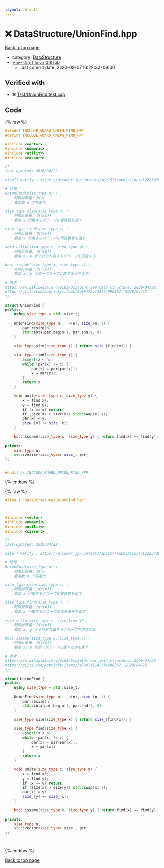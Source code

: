 ```yaml
---
layout: default
---
```


<!-- mathjax config similar to math.stackexchange -->
<script type="text/javascript" async
  src="https://cdnjs.cloudflare.com/ajax/libs/mathjax/2.7.5/MathJax.js?config=TeX-MML-AM_CHTML">
</script>
<script type="text/x-mathjax-config">
  MathJax.Hub.Config({
    TeX: { equationNumbers: { autoNumber: "AMS" }},
    tex2jax: {
      inlineMath: [ ['$','$'] ],
      processEscapes: true
    },
    "HTML-CSS": { matchFontHeight: false },
    displayAlign: "left",
    displayIndent: "2em"
  });
</script>

<script type="text/javascript" src="https://cdnjs.cloudflare.com/ajax/libs/jquery/3.4.1/jquery.min.js"></script>
<script src="https://cdn.jsdelivr.net/npm/jquery-balloon-js@1.1.2/jquery.balloon.min.js" integrity="sha256-ZEYs9VrgAeNuPvs15E39OsyOJaIkXEEt10fzxJ20+2I=" crossorigin="anonymous"></script>
<script type="text/javascript" src="../../assets/js/copy-button.js"></script>
<link rel="stylesheet" href="../../assets/css/copy-button.css" />


# :x: DataStructure/UnionFind.hpp

<a href="../../index.html">Back to top page</a>

* category: <a href="../../index.html#5e248f107086635fddcead5bf28943fc">DataStructure</a>
* <a href="{{ site.github.repository_url }}/blob/master/DataStructure/UnionFind.hpp">View this file on GitHub</a>
    - Last commit date: 2020-09-07 16:22:32+09:00




## Verified with

* :x: <a href="../../verify/Test/UnionFind.test.cpp.html">Test/UnionFind.test.cpp</a>


## Code

<a id="unbundled"></a>
{% raw %}
```cpp
#ifndef INCLUDE_GUARD_UNION_FIND_HPP
#define INCLUDE_GUARD_UNION_FIND_HPP

#include <vector>
#include <numeric>
#include <utility>
#include <cassert>

/*
last-updated: 2020/04/22

size() verify : https://atcoder.jp/contests/abc157/submissions/12223429

# 仕様
UnionFind(size_type n) :
	時間計算量: Θ(n)
	要素数 n で初期化

size_type size(size_type x) :
	時間計算量: O(α(n))
	要素 x が属するグループの要素数を返す

size_type find(size_type x) :
	時間計算量: O(α(n))
	要素 x が属するグループの代表番号を返す

void unite(size_type x, size_type y) :
	時間計算量: O(α(n))
	要素 x, y がそれぞれ属するグループを併合する

bool issame(size_type x, size_type y) :
	時間計算量: O(α(n))
	要素 x, y が同一グループに属するかを返す

# 参考
https://en.wikipedia.org/wiki/Disjoint-set_data_structure, 2020/04/22
https://qiita.com/kopricky/items/3e5847ab1451fe990367, 2020/04/22
*/

struct UnionFind {
public:
	using size_type = std::size_t;
	
	UnionFind(size_type n) : n(n), size_(n, 1) {
		par.resize(n);
		std::iota(par.begin(), par.end(), 0);
	}
	
	size_type size(size_type x) { return size_[find(x)]; }
	
	size_type find(size_type x) {
		assert(x < n);
		while (par[x] != x) {
			par[x] = par[par[x]];
			x = par[x];
		}
		return x;
	}
	
	void unite(size_type x, size_type y) {
		x = find(x);
		y = find(y);
		if (x == y) return;
		if (size(x) > size(y)) std::swap(x, y);
		par[x] = y;
		size_[y] += size_[x];
	}
	
	bool issame(size_type x, size_type y) { return find(x) == find(y); }
	
private:
	size_type n;
	std::vector<size_type> size_, par;
};


#endif // INCLUDE_GUARD_UNION_FIND_HPP
```
{% endraw %}

<a id="bundled"></a>
{% raw %}
```cpp
#line 1 "DataStructure/UnionFind.hpp"



#include <vector>
#include <numeric>
#include <utility>
#include <cassert>

/*
last-updated: 2020/04/22

size() verify : https://atcoder.jp/contests/abc157/submissions/12223429

# 仕様
UnionFind(size_type n) :
	時間計算量: Θ(n)
	要素数 n で初期化

size_type size(size_type x) :
	時間計算量: O(α(n))
	要素 x が属するグループの要素数を返す

size_type find(size_type x) :
	時間計算量: O(α(n))
	要素 x が属するグループの代表番号を返す

void unite(size_type x, size_type y) :
	時間計算量: O(α(n))
	要素 x, y がそれぞれ属するグループを併合する

bool issame(size_type x, size_type y) :
	時間計算量: O(α(n))
	要素 x, y が同一グループに属するかを返す

# 参考
https://en.wikipedia.org/wiki/Disjoint-set_data_structure, 2020/04/22
https://qiita.com/kopricky/items/3e5847ab1451fe990367, 2020/04/22
*/

struct UnionFind {
public:
	using size_type = std::size_t;
	
	UnionFind(size_type n) : n(n), size_(n, 1) {
		par.resize(n);
		std::iota(par.begin(), par.end(), 0);
	}
	
	size_type size(size_type x) { return size_[find(x)]; }
	
	size_type find(size_type x) {
		assert(x < n);
		while (par[x] != x) {
			par[x] = par[par[x]];
			x = par[x];
		}
		return x;
	}
	
	void unite(size_type x, size_type y) {
		x = find(x);
		y = find(y);
		if (x == y) return;
		if (size(x) > size(y)) std::swap(x, y);
		par[x] = y;
		size_[y] += size_[x];
	}
	
	bool issame(size_type x, size_type y) { return find(x) == find(y); }
	
private:
	size_type n;
	std::vector<size_type> size_, par;
};




```
{% endraw %}

<a href="../../index.html">Back to top page</a>

